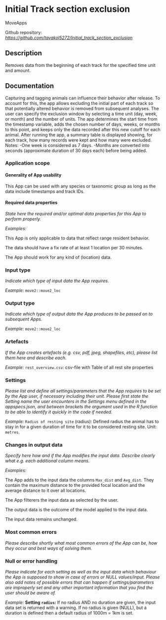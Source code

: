 # Initial Track section exclusion

MoveApps

Github repository: *https://github.com/tavakol5272/Initial_track_section_exclusion*

## Description
Removes data from the beginning of each track for the specified time unit and amount.

## Documentation
Capturing and tagging animals can influence their behavior after release. 
To account for this, the app allows excluding the initial part of each track so that potentially altered behavior is removed from subsequent analyses.
The user can specify the exclusion window by selecting a time unit (day, week, or month) and the number of units. 
The app determines the start time from the timestamp variable, adds the chosen number of days, weeks, or months to this point, and keeps only the data recorded after this new cutoff for each animal.
After running the app, a summary table is displayed showing, for each track, how many records were kept and how many were excluded.
Notes:
-One week is considered as 7 days.
-Months are converted into seconds (approximate duration of 30 days each) before being added.

### Application scope
#### Generality of App usability
This App can be used with any species or taxonomic group as long as the data include timestamps and track IDs.


#### Required data properties
*State here the required and/or optimal data properties for this App to perform properly.*

*Examples:*

This App is only applicable to data that reflect range resident behavior. 

The data should have a fix rate of at least 1 location per 30 minutes. 

The App should work for any kind of (location) data.

### Input type
*Indicate which type of input data the App requires.*

*Example*: `move2::move2_loc`

### Output type
*Indicate which type of output data the App produces to be passed on to subsequent Apps.*

*Example:* `move2::move2_loc`

### Artefacts
*If the App creates artefacts (e.g. csv, pdf, jpeg, shapefiles, etc), please list them here and describe each.*

*Example:* `rest_overview.csv`: csv-file with Table of all rest site properties

### Settings 
*Please list and define all settings/parameters that the App requires to be set by the App user, if necessary including their unit. Please first state the Setting name the user encounters in the Settings menu defined in the appspecs.json, and between brackets the argument used in the R function to be able to identify it quickly in the code if needed.*

*Example:* `Radius of resting site` (radius): Defined radius the animal has to stay in for a given duration of time for it to be considered resting site. Unit: `metres`.

### Changes in output data
*Specify here how and if the App modifies the input data. Describe clearly what e.g. each additional column means.*

*Examples:*

The App adds to the input data the columns `Max_dist` and `Avg_dist`. They contain the maximum distance to the provided focal location and the average distance to it over all locations. 

The App filterers the input data as selected by the user. 

The output data is the outcome of the model applied to the input data. 

The input data remains unchanged.

### Most common errors
*Please describe shortly what most common errors of the App can be, how they occur and best ways of solving them.*

### Null or error handling
*Please indicate for each setting as well as the input data which behaviour the App is supposed to show in case of errors or NULL values/input. Please also add notes of possible errors that can happen if settings/parameters are improperly set and any other important information that you find the user should be aware of.*

*Example:* **Setting `radius`:** If no radius AND no duration are given, the input data set is returned with a warning. If no radius is given (NULL), but a duration is defined then a default radius of 1000m = 1km is set. 
